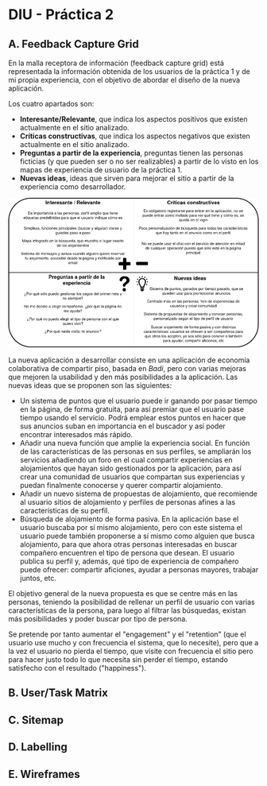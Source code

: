 # DIU - Práctica 2

## A. Feedback Capture Grid

En la malla receptora de información (feedback capture grid) está representada la información obtenida de los usuarios de la práctica 1 y de mi propia experiencia, con el objetivo de abordar el diseño de la nueva aplicación.

Los cuatro apartados son:

- **Interesante/Relevante**, que indica los aspectos positivos que existen actualmente en el sitio analizado.
- **Críticas constructivas**, que indica los aspectos negativos que existen actualmente en el sitio analizado.
- **Preguntas a partir de la experiencia**, preguntas tienen las personas ficticias (y que pueden ser o no ser realizables) a partir de lo visto en los mapas de experiencia de usuario de la práctica 1.
- **Nuevas ideas**, ideas que sirven para mejorar el sitio a partir de la experiencia como desarrollador.

![](./feedbackcapturegrid.png)

La nueva aplicación a desarrollar consiste en una aplicación de economía colaborativa de compartir piso, basada en *Badi*, pero con varias mejoras que mejoren la usabilidad y den más posibilidades a la aplicación. Las nuevas ideas que se proponen son las siguientes:

- Un sistema de puntos que el usuario puede ir ganando por pasar tiempo en la página, de forma gratuita, para así premiar que el usuario pase tiempo usando el servicio. Podrá emplear estos puntos en hacer que sus anuncios suban en importancia en el buscador y así poder encontrar interesados más rápido.
- Añadir una nueva función que amplie la experiencia social. En función de las características de las personas en sus perfiles, se ampliarán los servicios añadiendo un foro en el cual compartir experiencias en alojamientos que hayan sido gestionados por la aplicación, para así crear una comunidad de usuarios que compartan sus experiencias y puedan finalmente conocerse y querer compartir alojamiento.
- Añadir un nuevo sistema de propuestas de alojamiento, que recomiende al usuario sitios de alojamiento y perfiles de personas afines a las características de su perfil.
- Búsqueda de alojamiento de forma pasiva. En la aplicación base el usuario buscaba por sí mismo alojamiento, pero con este sistema el usuario puede también proponerse a sí mismo como alguien que busca alojamiento, para que ahora otras personas interesadas en buscar compañero encuentren el tipo de persona que desean. El usuario publica su perfil y, además, qué tipo de experiencia de compañero puede ofrecer: compartir aficiones, ayudar a personas mayores, trabajar juntos, etc.

El objetivo general de la nueva propuesta es que se centre más en las personas, teniendo la posibilidad de rellenar un perfil de usuario con varias características de la persona, para luego al filtrar las búsquedas, existan más posibilidades y poder buscar por tipo de persona.

Se pretende por tanto aumentar el "engagement" y el "retention" (que el usuario use mucho y con frecuencia el sistema, que lo necesite), pero que a la vez el usuario no pierda el tiempo, que visite con frecuencia el sitio pero para hacer justo todo lo que necesita sin perder el tiempo, estando satisfecho con el resultado ("happiness").

##       B. User/Task Matrix

## C. Sitemap

## D. Labelling

## E. Wireframes

